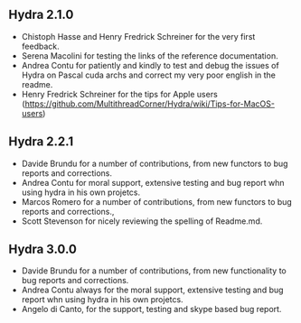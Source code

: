 ## Hydra 2.1.0

* Chistoph Hasse and Henry Fredrick Schreiner for the very first feedback.
* Serena Macolini for testing the links of the reference documentation.
* Andrea Contu for patiently and kindly to test and debug the issues of Hydra on Pascal cuda archs and correct my very poor english in the readme.
* Henry Fredrick Schreiner for the tips for Apple users (https://github.com/MultithreadCorner/Hydra/wiki/Tips-for-MacOS-users)

## Hydra 2.2.1

* Davide Brundu for a number of contributions, from new functors to bug reports and corrections.
* Andrea Contu for moral support, extensive testing and bug report whn using hydra in his own projetcs. 
* Marcos Romero for a number of contributions, from new functors to bug reports and corrections.,
* Scott Stevenson for nicely reviewing the spelling of Readme.md. 

## Hydra 3.0.0

* Davide Brundu for a number of contributions, from new functionality to bug reports and corrections.
* Andrea Contu always for the moral support, extensive testing and bug report whn using hydra in his own projetcs. 
* Angelo di Canto, for the support, testing and skype based bug report.


